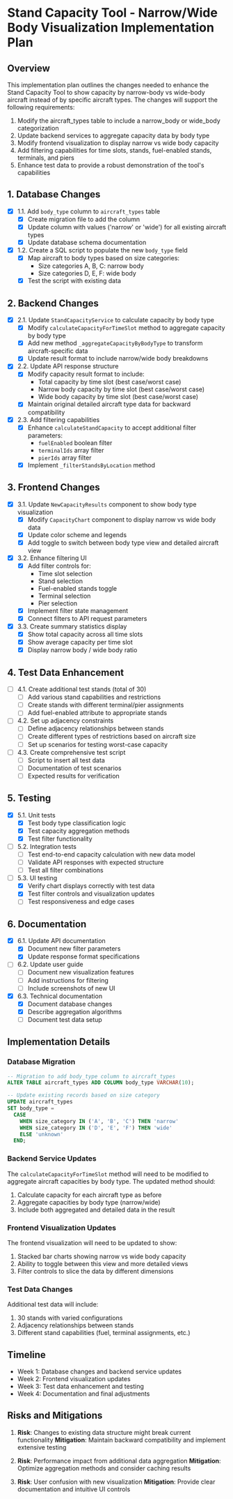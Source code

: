 # Stand Capacity Tool - Narrow/Wide Body Visualization Implementation Plan

## Overview

This implementation plan outlines the changes needed to enhance the Stand Capacity Tool to show capacity by narrow-body vs wide-body aircraft instead of by specific aircraft types. The changes will support the following requirements:

1. Modify the aircraft_types table to include a narrow_body or wide_body categorization
2. Update backend services to aggregate capacity data by body type
3. Modify frontend visualization to display narrow vs wide body capacity
4. Add filtering capabilities for time slots, stands, fuel-enabled stands, terminals, and piers
5. Enhance test data to provide a robust demonstration of the tool's capabilities

## 1. Database Changes

- [x] 1.1. Add `body_type` column to `aircraft_types` table
  - [x] Create migration file to add the column
  - [x] Update column with values ('narrow' or 'wide') for all existing aircraft types
  - [x] Update database schema documentation

- [x] 1.2. Create a SQL script to populate the new `body_type` field
  - [x] Map aircraft to body types based on size categories:
    - Size categories A, B, C: narrow body
    - Size categories D, E, F: wide body
  - [x] Test the script with existing data

## 2. Backend Changes

- [x] 2.1. Update `StandCapacityService` to calculate capacity by body type
  - [x] Modify `calculateCapacityForTimeSlot` method to aggregate capacity by body type
  - [x] Add new method `_aggregateCapacityByBodyType` to transform aircraft-specific data
  - [x] Update result format to include narrow/wide body breakdowns

- [x] 2.2. Update API response structure
  - [x] Modify capacity result format to include:
    - Total capacity by time slot (best case/worst case)
    - Narrow body capacity by time slot (best case/worst case)
    - Wide body capacity by time slot (best case/worst case)
  - [x] Maintain original detailed aircraft type data for backward compatibility

- [x] 2.3. Add filtering capabilities
  - [x] Enhance `calculateStandCapacity` to accept additional filter parameters:
    - `fuelEnabled` boolean filter
    - `terminalIds` array filter
    - `pierIds` array filter
  - [x] Implement `_filterStandsByLocation` method

## 3. Frontend Changes

- [x] 3.1. Update `NewCapacityResults` component to show body type visualization
  - [x] Modify `CapacityChart` component to display narrow vs wide body data
  - [x] Update color scheme and legends
  - [x] Add toggle to switch between body type view and detailed aircraft view

- [x] 3.2. Enhance filtering UI
  - [x] Add filter controls for:
    - Time slot selection
    - Stand selection
    - Fuel-enabled stands toggle
    - Terminal selection
    - Pier selection
  - [x] Implement filter state management
  - [x] Connect filters to API request parameters

- [x] 3.3. Create summary statistics display
  - [x] Show total capacity across all time slots
  - [x] Show average capacity per time slot
  - [x] Display narrow body / wide body ratio

## 4. Test Data Enhancement

- [ ] 4.1. Create additional test stands (total of 30)
  - [ ] Add various stand capabilities and restrictions
  - [ ] Create stands with different terminal/pier assignments
  - [ ] Add fuel-enabled attribute to appropriate stands

- [ ] 4.2. Set up adjacency constraints
  - [ ] Define adjacency relationships between stands
  - [ ] Create different types of restrictions based on aircraft size
  - [ ] Set up scenarios for testing worst-case capacity

- [ ] 4.3. Create comprehensive test script
  - [ ] Script to insert all test data
  - [ ] Documentation of test scenarios
  - [ ] Expected results for verification

## 5. Testing

- [x] 5.1. Unit tests
  - [x] Test body type classification logic
  - [x] Test capacity aggregation methods
  - [x] Test filter functionality

- [ ] 5.2. Integration tests
  - [ ] Test end-to-end capacity calculation with new data model
  - [ ] Validate API responses with expected structure
  - [ ] Test all filter combinations

- [ ] 5.3. UI testing
  - [x] Verify chart displays correctly with test data
  - [x] Test filter controls and visualization updates
  - [ ] Test responsiveness and edge cases

## 6. Documentation

- [x] 6.1. Update API documentation
  - [x] Document new filter parameters
  - [x] Update response format specifications

- [ ] 6.2. Update user guide
  - [ ] Document new visualization features
  - [ ] Add instructions for filtering
  - [ ] Include screenshots of new UI

- [x] 6.3. Technical documentation
  - [x] Document database changes
  - [x] Describe aggregation algorithms
  - [ ] Document test data setup

## Implementation Details

### Database Migration

```sql
-- Migration to add body_type column to aircraft_types
ALTER TABLE aircraft_types ADD COLUMN body_type VARCHAR(10);

-- Update existing records based on size category
UPDATE aircraft_types 
SET body_type = 
  CASE 
    WHEN size_category IN ('A', 'B', 'C') THEN 'narrow'
    WHEN size_category IN ('D', 'E', 'F') THEN 'wide'
    ELSE 'unknown'
  END;
```

### Backend Service Updates

The `calculateCapacityForTimeSlot` method will need to be modified to aggregate aircraft capacities by body type. The updated method should:

1. Calculate capacity for each aircraft type as before
2. Aggregate capacities by body type (narrow/wide)
3. Include both aggregated and detailed data in the result

### Frontend Visualization Updates

The frontend visualization will need to be updated to show:

1. Stacked bar charts showing narrow vs wide body capacity
2. Ability to toggle between this view and more detailed views
3. Filter controls to slice the data by different dimensions

### Test Data Changes

Additional test data will include:

1. 30 stands with varied configurations
2. Adjacency relationships between stands
3. Different stand capabilities (fuel, terminal assignments, etc.)

## Timeline

- Week 1: Database changes and backend service updates
- Week 2: Frontend visualization updates
- Week 3: Test data enhancement and testing
- Week 4: Documentation and final adjustments

## Risks and Mitigations

1. **Risk**: Changes to existing data structure might break current functionality
   **Mitigation**: Maintain backward compatibility and implement extensive testing

2. **Risk**: Performance impact from additional data aggregation
   **Mitigation**: Optimize aggregation methods and consider caching results

3. **Risk**: User confusion with new visualization
   **Mitigation**: Provide clear documentation and intuitive UI controls 